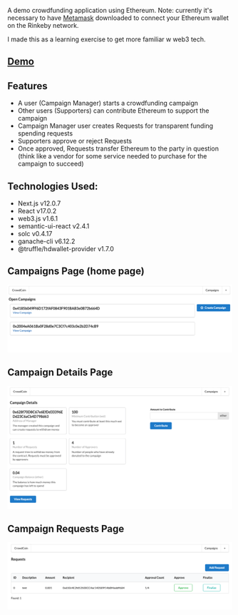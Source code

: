 A demo crowdfunding application using Ethereum. Note: currently it's necessary to have [Metamask](https://metamask.io/) downloaded to connect your Ethereum wallet on the Rinkeby network.

I made this as a learning exercise to get more familiar w web3 tech.

## [Demo](https://eth-crowdfunding-os7opv7kx-jcolla-holla.vercel.app/)

## Features
* A user (Campaign Manager) starts a crowdfunding campaign
* Other users (Supporters) can contribute Ethereum to support the campaign
* Campaign Manager user creates Requests for transparent funding spending requests
* Supporters approve or reject Requests
* Once approved, Requests transfer Ethereum to the party in question (think like a vendor for some service needed to purchase for the campaign to succeed)

## Technologies Used:
* Next.js v12.0.7
* React v17.0.2
* web3.js v1.6.1
* semantic-ui-react v2.4.1
* solc v0.4.17
* ganache-cli v6.12.2
* @truffle/hdwallet-provider v1.7.0

## Campaigns Page (home page)
![](assets/campaignsIndex.png)

## Campaign Details Page
![](assets/campaignShow.png)

## Campaign Requests Page
![](assets/requestsIndex.png)

